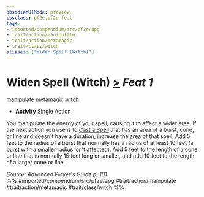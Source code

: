 ```yaml
---
obsidianUIMode: preview
cssclass: pf2e,pf2e-feat
tags:
- imported/compendium/src/pf2e/apg
- trait/action/manipulate
- trait/action/metamagic
- trait/class/witch
aliases: ["Widen Spell (Witch)"]
---
```

# Widen Spell (Witch)  [>](chapter-9-playing-the-game.md#Actions "Single Action") *Feat 1*  
[manipulate](manipulate.md)  [metamagic](metamagic.md)  [witch](rules/traits/witch-apg.md)  

- **Activity** Single Action

You manipulate the energy of your spell, causing it to affect a wider area. If the next action you use is to [Cast a Spell](cast-a-spell.md) that has an area of a burst, cone, or line and doesn't have a duration, increase the area of that spell. Add 5 feet to the radius of a burst that normally has a radius of at least 10 feet (a burst with a smaller radius isn't affected). Add 5 feet to the length of a cone or line that is normally 15 feet long or smaller, and add 10 feet to the length of a larger cone or line.

*Source: Advanced Player's Guide p. 101*  
%% #imported/compendium/src/pf2e/apg #trait/action/manipulate #trait/action/metamagic #trait/class/witch %%